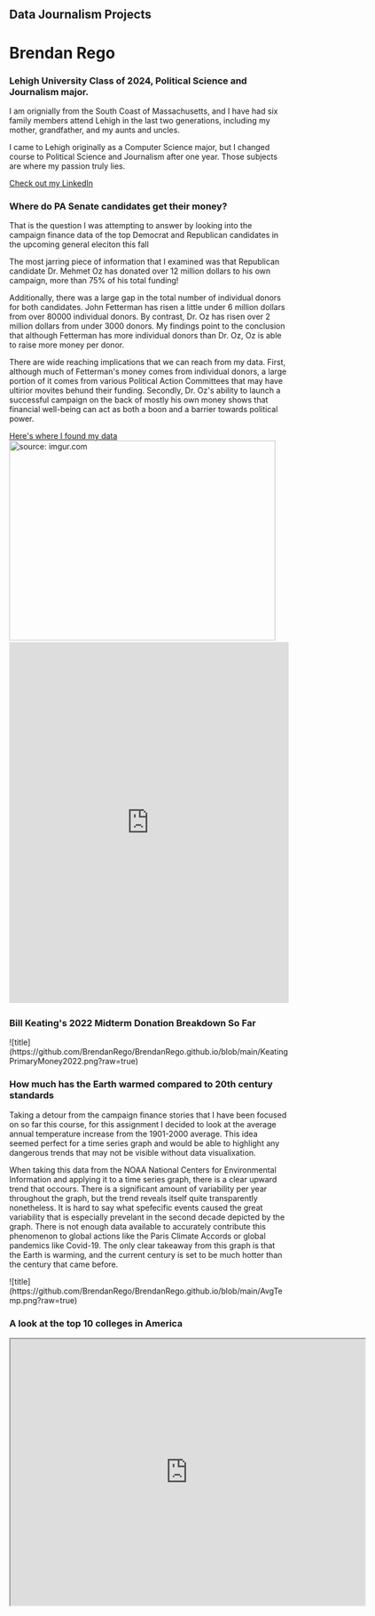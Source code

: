 ## Data Journalism Projects

<html>
  <body>
    <h1>Brendan Rego</h1>
    <h3>Lehigh University Class of 2024, Political Science and Journalism major.</h3>
    <p>I am orignially from the South Coast of Massachusetts, and I have had six family members attend Lehigh in the last two generations, including my mother, grandfather, and my aunts and uncles.</p>
    <p>I came to Lehigh originally as a Computer Science major, but I changed course to Political Science and Journalism after one year. Those subjects are where my passion truly lies.</p>
    <a href="https://www.linkedin.com/in/brendan-rego-836141191/">Check out my LinkedIn</a>
    <p>   </p>
    <h3> Where do PA Senate candidates get their money? </h3>
    <p>That is the question I was attempting to answer by looking into the campaign finance data of the top Democrat and Republican candidates in the upcoming general eleciton this fall</p>
    <p>The most jarring piece of information that I examined was that Republican candidate Dr. Mehmet Oz has donated over 12 million dollars to his own campaign, more than 75% of his total funding!</p>
    <p>Additionally, there was a large gap in the total number of individual donors for both candidates. John Fetterman has risen a little under 6 million dollars from over 80000 individual donors. By contrast, Dr. Oz has risen over 2 million dollars from under 3000 donors. My findings point to the conclusion that although Fetterman has more individual donors than Dr. Oz, Oz is able to raise more money per donor. </p>
    <p>There are wide reaching implications that we can reach from my data. First, although much of Fetterman's money comes from individual donors, a large portion of it comes from various Political Action Committees that may have ultirior movites behund their funding. Secondly, Dr. Oz's ability to launch a successful campaign on the back of mostly his own money shows that financial well-being can act as both a boon and a barrier towards political power. </p>
    <a href="https://www.fec.gov/data/elections/senate/PA/2022/">Here's where I found my data</a>
    <a href="https://imgur.com/rmDiFdN"><img src="https://i.imgur.com/rmDiFdN.png" title="source: imgur.com" width="480" height="360"/></a>
   <iframe src='https://cdn.knightlab.com/libs/timeline3/latest/embed/index.html?           source=1C_Tug8O6lJmLkEg62IXKDShB4FoTCJDawghzxsI6w4M&font=Default&lang=en&initial_zoom=2&height=650' width='100%' height='650' webkitallowfullscreen     mozallowfullscreen allowfullscreen frameborder='0'></iframe>
    <h3>Bill Keating's 2022 Midterm Donation Breakdown So Far</h3>
    ![title](https://github.com/BrendanRego/BrendanRego.github.io/blob/main/KeatingPrimaryMoney2022.png?raw=true)
    <h3>How much has the Earth warmed compared to 20th century standards</h3>
    <p>Taking a detour from the campaign finance stories that I have been focused on so far this course, for this assignment I decided to look at the average annual temperature increase from the 1901-2000 average. This idea seemed perfect for a time series graph and would be able to highlight any dangerous trends that may not be visible without data visualixation.</p>
    <p>When taking this data from the NOAA National Centers for Environmental Information and applying it to a time series graph, there is a clear upward trend that occours. There is a significant amount of variability per year throughout the graph, but the trend reveals itself quite transparently nonetheless. It is hard to say what spefecific events caused the great variability that is especially prevelant in the second decade depicted by the graph. There is not enough data available to accurately contribute this phenomenon to global actions like the Paris Climate Accords or global pandemics like Covid-19. The only clear takeaway from this graph is that the Earth is warming, and the current century is set to be much hotter than the century that came before.</p>
    ![title](https://github.com/BrendanRego/BrendanRego.github.io/blob/main/AvgTemp.png?raw=true)
    <h3>A look at the top 10 colleges in America</h3>
    <iframe src="https://www.google.com/maps/d/u/0/embed?mid=100PKYNf81EBh9nkckSzz-8DdJyh5Xtg&ehbc=2E312F" width="640" height="480"></iframe>
  </body>
</html>
